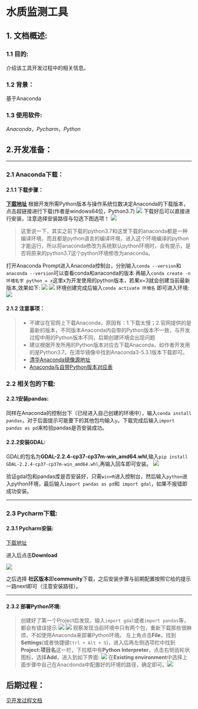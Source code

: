 # 水质监测工具
## 1. 文档概述:
### 1.1 目的:
介绍该工具开发过程中的相关信息。
### 1.2 背景：
基于Anaconda
### 1.3 使用软件:
*Anaconda*，*Pycharm*，*Python*

## 2.开发准备：
***
### 2.1 Anaconda下载：
#### 2.1.1 下载步骤：
**[下载地址](https://mirrors.tuna.tsinghua.edu.cn/anaconda/archive/?C=N&O=D)**
根据开发所需Python版本与操作系统位数决定Anaconda的下载版本，点击超链接进行下载(作者是windows64位，Python3.7)
![](https://i.loli.net/2020/12/10/fhe9WjIqrXVZGcN.png)
下载好后可以直接进行安装，注意选择安装路径与勾选下图选项！
![](https://i.loli.net/2020/12/10/6DOyhP8tKk42gZG.png)

>这里说一下，其实之前下载的python3.7和这里下载的anaconda都是一种编译环境，而且都是python语言的编译环境，进入这个环境编译的python才能运行，所以将anaconda修改为系统默认python环境时，会有提示，是否将原来的python3.7这个python环境修改为anaconda。

打开Anaconda Prompt进入Anaconda控制台，分别输入```conda --version```和```anaconda --version```可以查看conda和anaconda的版本
再输入```conda create -n 环境名字 python = x```这里x为开发使用的python版本，若果x=3就会创建当前最新版本,效果如下:
![](https://i.loli.net/2020/12/10/sUOILnCPNorgvup.png)
![](https://i.loli.net/2020/12/10/ofRzNZr7mG4vyaO.png)
环境创建完成后输入```conda activate 环境名``` 即可进入环境:
![](https://i.loli.net/2020/12/10/pQcHS8eRu9b2KV6.png)

#### 2.1.2 注意事项：
>- 不建议在官网上下载Anaconda，原因有：1.下载太慢；2.官网提供的是最新的版本，不同版本Anaconda内自带的Python版本不一致，与开发过程中用的Python版本不同，后期创建环境会出现问题
>- 建议根据开发所用的Python版本对应去下载Anaconda，如作者开发用的是Python3.7，在清华镜像中找到Anaconda3-5.3.1版本下载即可。
>- [ 清华Anaconda镜像源地址](https://mirrors.tuna.tsinghua.edu.cn/anaconda/archive/?C=N&O=D)
>- [Anaconda与自带Python版本对应表](https://blog.csdn.net/yuejisuo1948/article/details/81043823)

### 2.2 相关包的下载:
#### 2.2.1安装pandas:
同样在Anaconda的控制台下（已经进入自己创建的环境中），输入```conda install pandas```，对于后面提示可能要下的其他包均输入```y```。下载完成后输入```import pandas as pd```来检验pandas是否安装成功。

#### 2.2.2安装GDAL:

GDAL的包名为**GDAL-2.2.4-cp37-cp37m-win_amd64.whl**,输入```pip install GDAL-2.2.4-cp37-cp37m-win_amd64.whl```,再输入回车即可安装。
![](https://i.loli.net/2020/12/11/B4cjd5zn6XG2tEk.png)

验证gdal包和pandas库是否安装好，只需```win+R```进入控制台，然后输入```python```进入python环境，最后输入```import pandas as pd```和``` import gdal```，如果不报错即成功安装。
***

### 2.3 Pycharm下载:
#### 2.3.1 Pycharm安装:
[下载地址](https://www.jetbrains.com/pycharm/)

进入后点击**Download**

![](https://i.loli.net/2020/12/11/3UHtqzJCIyKEZ6n.png)

之后选择 **社区版本**即**community**下载，之后安装步骤与前期配置按照它给的提示一路next即可（注意安装路径）。

***

#### 2.3.2 部署Python环境:
>创建好了第一个Project后发现，输入```import gdal```或者```import pandas```等，都会有错误提示
>![](https://i.loli.net/2020/12/11/81ebiMkporUdNAY.png)
>![](https://i.loli.net/2020/12/11/OmtA7FWJ6CMTyZp.png)
>观察发现当前环境中只有两个包，重新下载那些很麻烦，不如使用Anaconda来部署Python环境。
左上角点击**File**，找到**Settings**(或者快捷键```Ctrl + Alt + S```)，进入后再左侧选项栏中找到**Project:项目名**这一栏，下拉框中有**Python Interpreter**，点击右侧齿轮状图标，选择**Add**，进入到如下界面:
>![](https://i.loli.net/2020/12/11/vi6dh28wmMP9DA1.png)
>在**Existing environment**中选择上面步骤中自己在Anacdonda中配置好的环境的路径，确定即可。![](https://i.loli.net/2020/12/11/wjl7vWMFOrY2HIq.png)

## 后期过程：
[见开发过程文档](https://github.com/Jacob-xyb/DeyangWaterQualityAssessmentTool/raw/master/README.md)